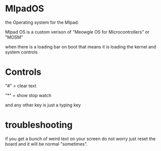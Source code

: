 # MIpadOS
the Operating system for the MIpad.

MIpad OS is a custom verison of "Meowgle OS for Microcontrollers"
or "MOSM" 

when there is a loading bar on boot that means it is loading the kernel
and system controls
# Controls
"#" = clear text

"*" = show stop watch

and any other key is just a typing key

# troubleshooting
if you get a bunch of weird text on your screen do not worry 
just reset the board and it will be normal "sometimes".
